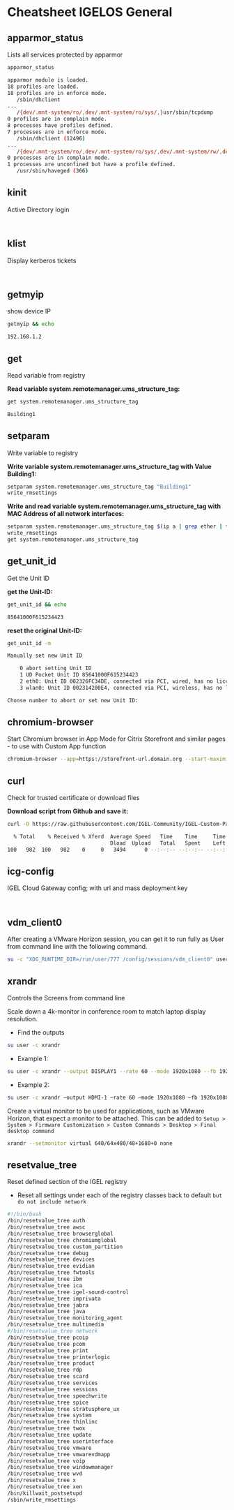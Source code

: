 # Cheatsheet IGELOS General

## apparmor_status

Lists all services protected by apparmor

```bash linenums="1"
apparmor_status
```

```bash linenums="1"
apparmor module is loaded.
18 profiles are loaded.
18 profiles are in enforce mode.
   /sbin/dhclient
...
   /{dev/.mnt-system/ro/,dev/.mnt-system/ro/sys/,}usr/sbin/tcpdump
0 profiles are in complain mode.
8 processes have profiles defined.
7 processes are in enforce mode.
   /sbin/dhclient (12496)
...
   /{dev/.mnt-system/ro/,dev/.mnt-system/ro/sys/,dev/.mnt-system/rw/,dev/.mnt-system/rw/sys/,}services/fbrw/firefox/{,*[^s][^h]} (14061)
0 processes are in complain mode.
1 processes are unconfined but have a profile defined.
   /usr/sbin/haveged (366)
```

## kinit

Active Directory login

```bash linenums="1"

```

```bash linenums="1"

```

## klist

Display kerberos tickets

```bash linenums="1"

```

```bash linenums="1"

```

## getmyip

show device IP

```bash linenums="1"
getmyip && echo
```

```bash linenums="1"
192.168.1.2
```

## get

Read variable from registry

**Read variable system.remotemanager.ums_structure_tag:**

```bash linenums="1"
get system.remotemanager.ums_structure_tag
```

```bash linenums="1"
Building1
```

## setparam

Write variable to registry

**Write variable system.remotemanager.ums_structure_tag with Value Building1:**

```bash linenums="1"
setparam system.remotemanager.ums_structure_tag "Building1"
write_rmsettings
```

**Write and read variable system.remotemanager.ums_structure_tag with MAC Address of all network interfaces:**

```bash linenums="1"
setparam system.remotemanager.ums_structure_tag $(ip a | grep ether | tr -s ' ' | cut -d " " -f 3 | paste -d " "  - -)
write_rmsettings
get system.remotemanager.ums_structure_tag
```


## get_unit_id

Get the Unit ID

**get the Unit-ID:**

```bash linenums="1"
get_unit_id && echo
```

```bash linenums="1"
85641000F615234423
```

**reset the original Unit-ID:**

```bash linenums="1"
get_unit_id -m
```

```bash linenums="1"
Manually set new Unit ID

    0 abort setting Unit ID
    1 UD Pocket Unit ID 85641000F615234423
    2 eth0: Unit ID 002326FC34DE, connected via PCI, wired, has no license
    3 wlan0: Unit ID 002314200E4, connected via PCI, wireless, has no license

Choose number to abort or set new Unit ID:
```

## chromium-browser

Start Chromium browser in App Mode for Citrix Storefront and similar pages - to use with Custom App function

```bash linenums="1"
chromium-browser --app=https://storefront-url.domain.org --start-maximized
```

## curl

Check for trusted certificate or download files

**Download script from Github and save it:**

```bash linenums="1"
curl -O https://raw.githubusercontent.com/IGEL-Community/IGEL-Custom-Partitions/master/CP_Source/Unified_Communications/Zoom/build/build-zoom-cp.sh
```

```bash linenums="1"
  % Total    % Received % Xferd  Average Speed   Time    Time     Time  Current
                                 Dload  Upload   Total   Spent    Left  Speed
100   982  100   982    0     0   3494      0 --:--:-- --:--:-- --:--:--  3494
```

## icg-config

IGEL Cloud Gateway config; with url and mass deployment key

```bash linenums="1"

```

```bash linenums="1"

```

## vdm_client0

After creating a VMware Horizon session, you can get it to run fully as User from command line with the following command.

```bash linenums="1"
su -c "XDG_RUNTIME_DIR=/run/user/777 /config/sessions/vdm_client0" user &
```

## xrandr

Controls the Screens from command line

Scale down a 4k-monitor in conference room to match laptop display resolution.

- Find the outputs

```bash linenums="1"
su user -c xrandr
```

- Example 1:

```bash linenums="1"
su user -c xrandr --output DISPLAY1 --rate 60 --mode 1920x1080 --fb 1920x1080 --panning 1920x1080* --output DISPLAY2 --mode 1920x1080 --same-as DISPLAY1
```

- Example 2:

```bash linenums="1"
su user -c xrandr —output HDMI-1 —rate 60 —mode 1920x1080 —fb 1920x1080 —panning 1920x1080* —output eDP-1 —mode 1920x1080 —same-as HDMI-1
```

Create a virtual monitor to be used for applications, such as VMware Horizon, that expect a monitor to be attached. This can be added to `Setup > System > Firmware Customization > Custom Commands > Desktop > Final desktop command`

```bash linenums="1"
xrandr --setmonitor virtual 640/64x480/48+1680+0 none
```

## resetvalue_tree

Reset defined section of the IGEL registry

- Reset all settings under each of the registry classes back to default `but do not include network`

```bash linenums="1"
#!/bin/bash
/bin/resetvalue_tree auth
/bin/resetvalue_tree awsc
/bin/resetvalue_tree browserglobal
/bin/resetvalue_tree chromiumglobal
/bin/resetvalue_tree custom_partition
/bin/resetvalue_tree debug
/bin/resetvalue_tree devices
/bin/resetvalue_tree evidian
/bin/resetvalue_tree fwtools
/bin/resetvalue_tree ibm
/bin/resetvalue_tree ica
/bin/resetvalue_tree igel-sound-control
/bin/resetvalue_tree imprivata
/bin/resetvalue_tree jabra
/bin/resetvalue_tree java
/bin/resetvalue_tree monitoring_agent
/bin/resetvalue_tree multimedia
#/bin/resetvalue_tree network
/bin/resetvalue_tree pcoip
/bin/resetvalue_tree pcom
/bin/resetvalue_tree print
/bin/resetvalue_tree printerlogic
/bin/resetvalue_tree product
/bin/resetvalue_tree rdp
/bin/resetvalue_tree scard
/bin/resetvalue_tree services
/bin/resetvalue_tree sessions
/bin/resetvalue_tree speechwrite
/bin/resetvalue_tree spice
/bin/resetvalue_tree stratusphere_ux
/bin/resetvalue_tree system
/bin/resetvalue_tree thinlinc
/bin/resetvalue_tree twox
/bin/resetvalue_tree update
/bin/resetvalue_tree userinterface
/bin/resetvalue_tree vmware
/bin/resetvalue_tree vmwarevdmapp
/bin/resetvalue_tree voip
/bin/resetvalue_tree windowmanager
/bin/resetvalue_tree wvd
/bin/resetvalue_tree x
/bin/resetvalue_tree xen
/bin/killwait_postsetupd
/sbin/write_rmsettings
```
